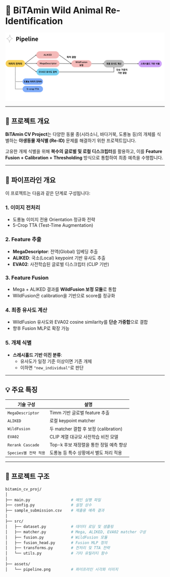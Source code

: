 # 🐾 BiTAmin Wild Animal Re-Identification

![pipeline](./assets/pipeline.png)

---

## 📌 프로젝트 개요

**BiTAmin CV Project**는 다양한 동물 종(시라소니, 바다거북, 도롱뇽 등)의 개체를 식별하는 **야생동물 재식별 (Re-ID)** 문제를 해결하기 위한 프로젝트입니다.  

고유한 개체 식별을 위해 **복수의 글로벌 및 로컬 디스크립터**를 활용하고, 이를 **Feature Fusion + Calibration + Thresholding** 방식으로 통합하여 최종 예측을 수행합니다.

---

## 🚀 파이프라인 개요

이 프로젝트는 다음과 같은 단계로 구성됩니다:

### 1. 이미지 전처리
- 도롱뇽 이미지 전용 Orientation 정규화 전략
- 5-Crop TTA (Test-Time Augmentation)

### 2. Feature 추출
- **MegaDescriptor**: 전역(Global) 임베딩 추출
- **ALIKED**: 국소(Local) keypoint 기반 유사도 추출
- **EVA02**: 사전학습된 글로벌 디스크립터 (CLIP 기반)

### 3. Feature Fusion
- Mega + ALIKED 결과를 **WildFusion 보정 모듈**로 통합
- WildFusion은 calibration을 기반으로 score를 정규화

### 4. 최종 유사도 계산
- WildFusion 유사도와 EVA02 cosine similarity를 **단순 가중합**으로 결합
- 향후 Fusion MLP로 확장 가능

### 5. 개체 식별
- **스레시홀드 기반 이진 분류**:
  - 유사도가 일정 기준 이상이면 기존 개체
  - 이하면 `"new_individual"`로 판단

---

## 💡 주요 특징

| 기술 구성                | 설명 |
|------------------------|------|
| `MegaDescriptor`       | Timm 기반 글로벌 feature 추출 |
| `ALIKED`               | 로컬 keypoint matcher |
| `WildFusion`           | 두 matcher 결합 후 보정 (calibration) |
| `EVA02`                | CLIP 계열 대규모 사전학습 비전 모델 |
| `Rerank Cascade`       | Top-k 후보 재정렬을 통한 정밀 예측 향상 |
| `Species별 전략 적용` | 도롱뇽 등 특수 상황에서 별도 처리 적용 |

---

## 📁 프로젝트 구조

```bash
bitamin_cv_proj/
│
├── main.py                  # 메인 실행 파일
├── config.py                # 설정 상수
├── sample_submission.csv    # 제출용 예측 결과
│
├── src/
│   ├── dataset.py           # 데이터 로딩 및 샘플링
│   ├── matcher.py           # Mega, ALIKED, EVA02 matcher 구성
│   ├── fusion.py            # WildFusion 모듈
│   ├── fusion_head.py       # Fusion MLP 정의
│   ├── transforms.py        # 전처리 및 TTA 전략
│   └── utils.py             # 기타 유틸리티 함수
│
├── assets/
│   └── pipeline.png         # 파이프라인 시각화 이미지
